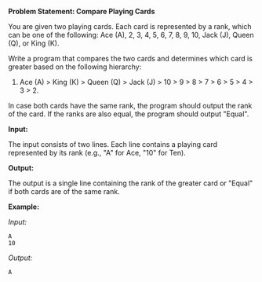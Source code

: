 **Problem Statement: Compare Playing Cards**

You are given two playing cards. Each card is represented by a rank, which can be one of the following: Ace (A), 2, 3, 4, 5, 6, 7, 8, 9, 10, Jack (J), Queen (Q), or King (K).

Write a program that compares the two cards and determines which card is greater based on the following hierarchy:

1. Ace (A) > King (K) > Queen (Q) > Jack (J) > 10 > 9 > 8 > 7 > 6 > 5 > 4 > 3 > 2.

In case both cards have the same rank, the program should output the rank of the card. If the ranks are also equal, the program should output "Equal".

**Input:**

The input consists of two lines. Each line contains a playing card represented by its rank (e.g., "A" for Ace, "10" for Ten).

**Output:**

The output is a single line containing the rank of the greater card or "Equal" if both cards are of the same rank.

**Example:**

*Input:*
```
A
10
```

*Output:*
```
A
```

